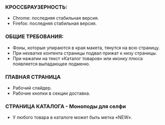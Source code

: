 ### КРОССБРАУЗЕРНОСТЬ: <br />
* Chrome: последняя стабильная версия. <br />
* Firefox: последняя стабильная версия. <br />
### ОБЩИЕ ТРЕБОВАНИЯ: <br />
* Фоны, которые упираются в края макета, тянутся на всю страницу. <br />
* При нехватке контента страницы подвал прижат к низу страницы. <br />
* При нажатии на текст «Каталог товаров» или иконку плюса появляется выпадающее подменю. <br />
### ГЛАВНАЯ СТРАНИЦА <br />
* Рабочий слайдер. <br />
* Рабочие кнопки в секции доставка. <br />
### СТРАНИЦА КАТАЛОГА - Моноподы для селфи <br />
* У любого товара в каталоге может быть метка «NEW». 
